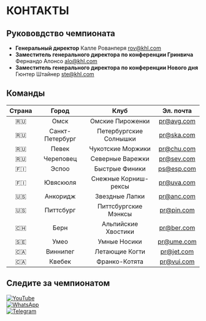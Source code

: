 # КОНТАКТЫ
## Рукововдство чемпионата
- **Генеральный директор** Калле Рованперя rov@khl.com
- **Заместитель генерального директора по конференции Гринвича** Фернандо Алонсо alo@khl.com
- **Заместитель генерального директора по конференции Нового дня** Гюнтер Штайнер ste@khl.com

## Команды

| Страна | Город | Клуб | Эл. почта |
|:--------:|:-------:|:-------------------------------:|:----------------------------:|
| 🇷🇺 | Омск | Омские Пироженки | pr@avg.com |
| 🇷🇺 | Санкт-Петербург | Петербургские Солнышки | pr@ska.com |
| 🇷🇺 | Певек | Чукотские Моржики |pr@chu.com |
| 🇷🇺 | Череповец | Северные Варежки | pr@sev.com |
| 🇫🇮 | Эспоо | Быстрые Финики | ps@esp.com |
| 🇫🇮 | Ювяскюля | Снежные Корниш-рексы | pr@uva.com |
| 🇺🇸 | Анкоридж | Звездные Лапки | pr@anc.com |
| 🇺🇸 | Питтсбург | Питтсбургские Мэнксы | pr@pin.com |
| 🇨🇭 | Берн | Альпийские Хвостики | pr@ber.com |
| 🇸🇪 | Умео | Умные Носики | pr@ume.com |
| 🇨🇦 | Виннипег | Летающие Когти | pr@jet.com |
| 🇨🇦 | Квебек | Франко-Котята | pr@vui.com |

## Следите за чемпионатом

[![YouTube](https://img.shields.io/badge/YouTube-red?style=for-the-badge&logo=youtube&logoColor=white)](https://youtube.com)  
[![WhatsApp](https://img.shields.io/badge/WhatsApp-green?style=for-the-badge&logo=whatsapp&logoColor=white)](https://wa.me)  
[![Telegram](https://img.shields.io/badge/Telegram-blue?style=for-the-badge&logo=telegram&logoColor=white)](https://t.me)
